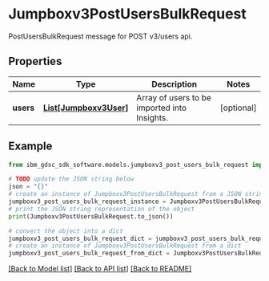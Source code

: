 # Jumpboxv3PostUsersBulkRequest

PostUsersBulkRequest message for POST v3/users api.

## Properties

Name | Type | Description | Notes
------------ | ------------- | ------------- | -------------
**users** | [**List[Jumpboxv3User]**](Jumpboxv3User.md) | Array of users to be imported into Insights. | [optional] 

## Example

```python
from ibm_gdsc_sdk_software.models.jumpboxv3_post_users_bulk_request import Jumpboxv3PostUsersBulkRequest

# TODO update the JSON string below
json = "{}"
# create an instance of Jumpboxv3PostUsersBulkRequest from a JSON string
jumpboxv3_post_users_bulk_request_instance = Jumpboxv3PostUsersBulkRequest.from_json(json)
# print the JSON string representation of the object
print(Jumpboxv3PostUsersBulkRequest.to_json())

# convert the object into a dict
jumpboxv3_post_users_bulk_request_dict = jumpboxv3_post_users_bulk_request_instance.to_dict()
# create an instance of Jumpboxv3PostUsersBulkRequest from a dict
jumpboxv3_post_users_bulk_request_from_dict = Jumpboxv3PostUsersBulkRequest.from_dict(jumpboxv3_post_users_bulk_request_dict)
```
[[Back to Model list]](../README.md#documentation-for-models) [[Back to API list]](../README.md#documentation-for-api-endpoints) [[Back to README]](../README.md)


